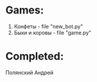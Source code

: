 # Games:

1. Конфеты - file "new_bot.py"
2. Быки и коровы - file "game.py"

# Completed:
Полянский Андрей